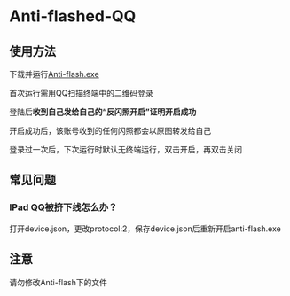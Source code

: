 # Anti-flashed-QQ

## 使用方法

下载并运行[Anti-flash.exe](https://github.com/xsjk/Anti-flash/releases/download/v0.1/Anti-flash.exe)

首次运行需用QQ扫描终端中的二维码登录

登陆后**收到自己发给自己的“反闪照开启”证明开启成功**

开启成功后，该账号收到的任何闪照都会以原图转发给自己

登录过一次后，下次运行时默认无终端运行，双击开启，再双击关闭

## 常见问题

### IPad QQ被挤下线怎么办？

打开device.json，更改protocol:2，保存device.json后重新开启anti-flash.exe

## 注意

请勿修改Anti-flash下的文件
